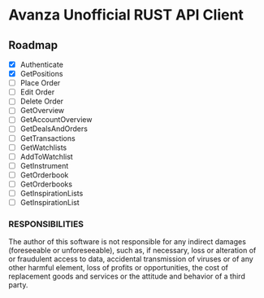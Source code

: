 # Avanza Unofficial RUST API Client

## Roadmap

- [x] Authenticate
- [x] GetPositions
- [ ] Place Order
- [ ] Edit Order
- [ ] Delete Order
- [ ] GetOverview
- [ ] GetAccountOverview
- [ ] GetDealsAndOrders
- [ ] GetTransactions
- [ ] GetWatchlists
- [ ] AddToWatchlist
- [ ] GetInstrument
- [ ] GetOrderbook
- [ ] GetOrderbooks
- [ ] GetInspirationLists
- [ ] GetInspirationList

### RESPONSIBILITIES

The author of this software is not responsible for any indirect damages (foreseeable or unforeseeable), such as, if necessary, loss or alteration of or fraudulent access to data, accidental transmission of viruses or of any other harmful element, loss of profits or opportunities, the cost of replacement goods and services or the attitude and behavior of a third party.
